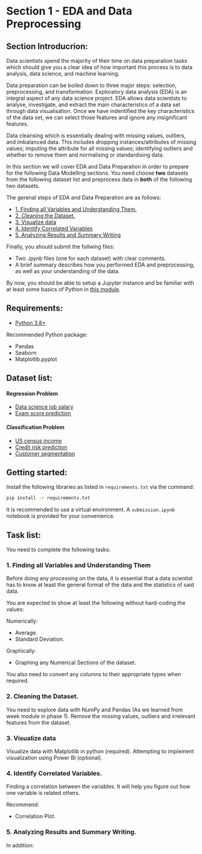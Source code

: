 # Section 1 - EDA and Data Preprocessing

## Section Introducrion:

Data scientists spend the majority of their time on data preparation tasks which should give you a clear idea of how important this process is to data analysis, data science, and machine learning.

Data preparation can be boiled down to three major steps: selection, preprocessing, and transformation.  Exploratory data analysis (EDA) is an integral aspect of any data science project.  EDA allows data scientists to analyse, investigate, and extract the main characteristics of a data set through data visualisation.  Once we have indentified the key characteristics of the data set, we can select those features and ignore any insignificant features.

Data cleansing which is essentially dealing with missing values, outliers, and imbalanced data.  This includes dropping instances/attributes of missing values; imputing the attribute for all missing values; identifying outliers and whether to remove them and normalising or standardising data. 


In this section we will cover EDA and Data Preparation in order to prepare for the following Data Modelling sections. You need choose **two** datasets from the following dataset list and preprocess data in **both** of the following two datasets.

The gerenal steps of EDA and Data Preparation are as follows:

  - [1. Finding all Variables and Understanding Them.](#1-Finding-all-Variables-and-Understanding-Them)
  - [2. Cleaning the Dataset.](#2-Cleaning-the-Dataset)
  - [3. Visualize data ](#3-Visualize-data )
  - [4. Identify Correlated Variables](#4-Identify-Correlated-Variables)
  - [5. Analyzing Results and Summary Writing](5-Analyzing-Results-and-Summary-Writing)

Finally, you should submit the follwing files:
* Two .ipynb files (one for each dataset) with clear comments.
* A brief summary describes how you performed EDA and preprocessing, as well as your understanding of the data.

By now, you should be able to setup a Jupyter instance and be familiar with at least some basics of Python in [this module](https://docs.microsoft.com/en-us/learn/paths/beginner-python/).

## Requirements:
* [Python 3.8+](https://www.python.org/)

Recommended Python package:
* Pandas
* Seaborn
* Matplotlib.pyplot


## Dataset list:

#### Regression Problem 
* [Data science job salary](https://www.kaggle.com/datasets/arnabchaki/data-science-salaries-2023)
* [Exam score prediction](https://www.kaggle.com/datasets/desalegngeb/students-exam-scores)

#### Classification Problem
* [US census income](https://archive.ics.uci.edu/ml/datasets/Census+Income)
* [Credit risk prediction](https://www.kaggle.com/datasets/ppb00x/credit-risk-customers)
* [Customer segmentation](https://www.kaggle.com/datasets/abisheksudarshan/customer-segmentation)

## Getting started:
Install the following libraries as listed in `requirements.txt` via the command:

```bash
pip install -r requirements.txt
```

It is recommended to use a virtual environment. A `submission.ipynb` notebook is provided for your convenience.

## Task list:

You need to complete the following tasks:

### 1. Finding all Variables and Understanding Them 
Before doing any processing on the data, it is essential that a data scientist has to know at least the general format of the data and the statistics of said data.

You are expected to show at least the following without hard-coding the values:

Numerically:
* Average.
* Standard Deviation.

Graphically:
* Graphing any Numerical Sections of the dataset.

You also need to convert any columns to their appropriate types when required.


### 2. Cleaning the Dataset.
You need to explore data with NumPy and Pandas (As we learned from week module in phase 1).
Remove the missing values, outliers and irrelevant features from the dataset. 

### 3. Visualize data 
Visualize data with Matplotlib in python (required). 
Attempting to implement visualization using Power BI (optional). 


### 4. Identify Correlated Variables.
Finding a correlation between the variables. It will help you figure out how one variable is related others.

Recommend:
* Correlation Plot. 


### 5. Analyzing Results and Summary Writing.



In addition:

